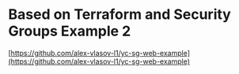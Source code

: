 # Based on Terraform and Security Groups Example 2
[https://github.com/alex-vlasov-l1/yc-sg-web-example](https://github.com/alex-vlasov-l1/yc-sg-web-example)
